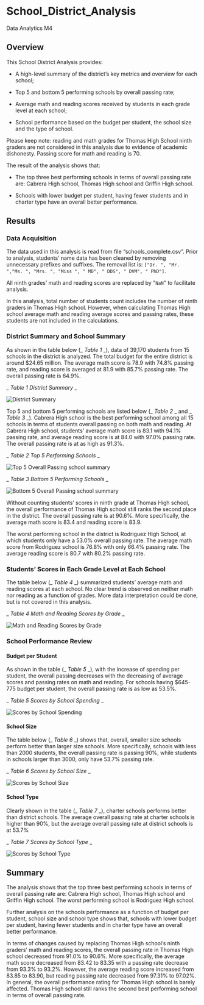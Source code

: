 # School_District_Analysis
Data Analytics M4
## Overview
This School District Analysis provides:

- A high-level summary of the district’s key metrics and overview for each school;
 
- Top 5 and bottom 5 performing schools by overall passing rate;

- Average math and reading scores received by students in each grade level at each school;

- School performance based on the budget per student, the school size and the type of school.

Please keep note: reading and math grades for Thomas High School ninth graders are not considered in this analysis due to evidence of academic dishonesty. Passing score for math and reading is 70.

The result of the analysis shows that:

- The top three best performing schools in terms of overall passing rate are: Cabrera High school, Thomas High school and Griffin High school.

- Schools with lower budget per student, having fewer students and in charter type have an overall better performance.

## Results
### Data Acquisition
The data used in this analysis is read from file “schools_complete.csv”. Prior to analysis, students’ name data has been cleaned by removing unnecessary prefixes and suffixes. The removal list is: `["Dr. ", "Mr. ","Ms. ", "Mrs. ", "Miss ", " MD", " DDS", " DVM", " PhD"]`.

All ninth grades’ math and reading scores are replaced by "`NaN`" to facilitate analysis. 

In this analysis, total number of students count includes the number of ninth graders in Thomas High school. However, when calculating Thomas High school average math and reading average scores and passing rates, these students are not included in the calculations.

### District Summary and School Summary
As shown in the table below (_ _Table 1_ _), data of 39,170 students from 15 schools in the district is analyzed. The total budget for the entire district is around $24.65 million. The average math score is 78.9 with 74.8% passing rate, and reading score is averaged at 81.9 with 85.7% passing rate. The overall passing rate is 64.9%.

_ _Table 1 District Summary_ _

![District Summary](https://user-images.githubusercontent.com/78275082/111915487-f0617b00-8a4c-11eb-9e74-8320b8036a00.png)

Top 5 and bottom 5 performing schools are listed below (_ _Table 2_ _ and _ _Table 3_ _). Cabrera High school is the best performing school among all 15 schools in terms of students overall passing on both math and reading. At Cabrera High school, students’ average math score is 83.1 with 94.1% passing rate, and average reading score is at 84.0 with 97.0% passing rate. The overall passing rate is at as high as 91.3%.

_ _Table 2 Top 5 Performing Schools_ _

![Top 5 Overall Passing school summary](https://user-images.githubusercontent.com/78275082/111915602-7e3d6600-8a4d-11eb-8985-07efe2bc3ccf.png)

_ _Table 3 Bottom 5 Performing Schools_ _

![Bottom 5 Overall Passing school summary](https://user-images.githubusercontent.com/78275082/111915603-81d0ed00-8a4d-11eb-85bb-66edef51d336.png)

Without counting students’ scores in ninth grade at Thomas High school, the overall performance of Thomas High school still ranks the second place in the district. The overall passing rate is at 90.6%. More specifically, the average math score is 83.4 and reading score is 83.9.

The worst performing school in the district is Rodriguez High School, at which students only have a 53.0% overall passing rate. The average math score from Rodriguez school is 76.8% with only 66.4% passing rate. The average reading score is 80.7 with 80.2% passing rate.

### Students’ Scores in Each Grade Level at Each School
The table below (_ _Table 4_ _) summarized students’ average math and reading scores at each school. No clear trend is observed on neither math nor reading as a function of grades. More data interpretation could be done, but is not covered in this analysis.

_ _Table 4 Math and Reading Scores by Grade_ _

![Math and Reading Scores by Grade](https://user-images.githubusercontent.com/78275082/111915651-b644a900-8a4d-11eb-884b-902e54d3ba38.png)

### School Performance Review
#### Budget per Student
As shown in the table (_ _Table 5_ _), with the increase of spending per student, the overall passing decreases with the decreasing of average scores and passing rates on math and reading. For schools having $645-775 budget per student, the overall passing rate is as low as 53.5%.

_ _Table 5 Scores by School Spending_ _

![Scores by School Spending](https://user-images.githubusercontent.com/78275082/111915725-176c7c80-8a4e-11eb-8ffc-35eebd2d657c.png)

#### School Size 
The table below (_ _Table 6_ _) shows that, overall, smaller size schools perform better than larger size schools. More specifically, schools with less than 2000 students, the overall passing rate is passing 90%, while students in schools larger than 3000, only have 53.7% passing rate.

_ _Table 6 Scores by School Size_ _

![Scores by School Size](https://user-images.githubusercontent.com/78275082/111915748-31a65a80-8a4e-11eb-9db2-bff50170cad5.png)


#### School Type
Clearly shown in the table (_ _Table 7_ _), charter schools performs better than district schools. The average overall passing rate at charter schools is higher than 90%, but the average overall passing rate at district schools is at 53.7%

_ _Table 7 Scores by School Type_ _

![Scores by School Type](https://user-images.githubusercontent.com/78275082/111915763-484cb180-8a4e-11eb-910b-1ff40469d7c6.png)

## Summary
The analysis shows that the top three best performing schools in terms of overall passing rate are: Cabrera High school, Thomas High school and Griffin High school. The worst performing school is Rodriguez High school. 

Further analysis on the schools performance as a function of budget per student, school size and school type shows that, schools with lower budget per student, having fewer students and in charter type have an overall better performance. 

In terms of changes caused by replacing Thomas High school’s ninth graders’ math and reading scores, the overall passing rate in Thomas High school decreased from 91.0% to 90.6%. More specifically, the average math score decreased from 83.42 to 83.35 with a passing rate decrease from 93.3% to 93.2%. However, the average reading score increased from 83.85 to 83.90, but reading passing rate decreased from 97.31% to 97.02%. In general, the overall performance rating for Thomas High school is barely affected. Thomas High school still ranks the second best performing school in terms of overall passing rate.










